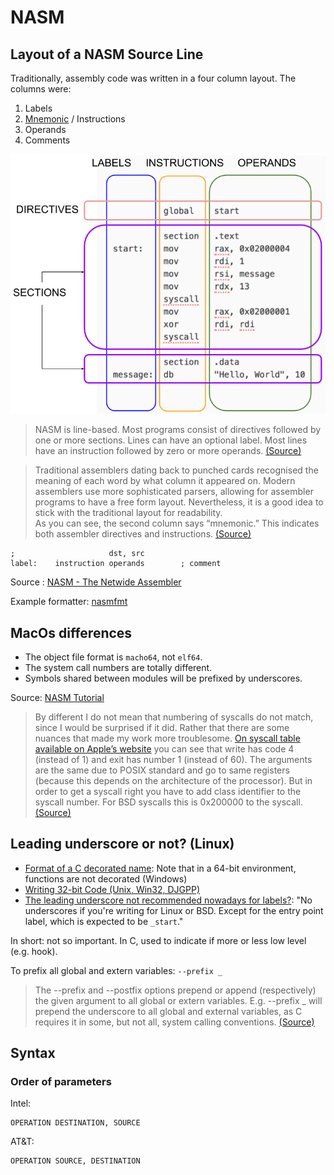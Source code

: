 # NASM

## Layout of a NASM Source Line

Traditionally, assembly code was written in a four column layout. The columns were:

1. Labels
2. [Mnemonic](https://datacadamia.com/lang/assembly/mnemonic) / Instructions
3. Operands
4. Comments

<p align="center">
  <img src="assets/nasmstructure.png" alt="NASM Structure" />
</p>

> NASM is line-based. Most programs consist of directives followed by one or more sections. Lines can have an optional label. Most lines have an instruction followed by zero or more operands.  [(Source)](https://cs.lmu.edu/~ray/notes/nasmtutorial/)

> Traditional assemblers dating back to punched cards recognised the meaning of each word by what column it appeared on. Modern assemblers use more sophisticated parsers, allowing for assembler programs to have a free form layout. Nevertheless, it is a good idea to stick with the traditional layout for readability.  
As you can see, the second column says “mnemonic.” This indicates both assembler directives and instructions.  [(Source)](https://stackoverflow.com/questions/55212617/indenting-for-nasm-directives-and-macros)

```
;                     dst, src
label:    instruction operands        ; comment
```

Source : [NASM - The Netwide Assembler](https://www.nasm.us/doc/nasmdoc3.html#section-3.1)

Example formatter: [nasmfmt](https://github.com/yamnikov-oleg/nasmfmt)

## MacOs differences

- The object file format is `macho64`, not `elf64`.
- The system call numbers are totally different.
- Symbols shared between modules will be prefixed by underscores.

Source: [NASM Tutorial](https://cs.lmu.edu/~ray/notes/nasmtutorial/)

> By different I do not mean that numbering of syscalls do not match, since I would be surprised if it did. Rather that there are some nuances that made my work more troublesome. [On syscall table available on Apple’s website](https://opensource.apple.com/source/xnu/xnu-2782.20.48/bsd/kern/syscalls.master) you can see that write has code 4 (instead of 1) and exit has number 1 (instead of 60). The arguments are the same due to POSIX standard and go to same registers (because this depends on the architecture of the processor). But in order to get a syscall right you have to add class identifier to the syscall number. For BSD syscalls this is 0x200000 to the syscall.  [(Source)](https://blacksheephacks.pl/simple-assembly-program-on-macos/)

## Leading underscore or not? (Linux)

- [Format of a C decorated name](https://docs.microsoft.com/en-us/cpp/build/reference/decorated-names?view=vs-2019#FormatC): Note that in a 64-bit environment, functions are not decorated (Windows)
- [Writing 32-bit Code (Unix, Win32, DJGPP)](https://www.csee.umbc.edu/~chang/cs313.f04/nasmdoc/html/nasmdoc8.html)
- [The leading underscore not recommended nowadays for labels?](https://stackoverflow.com/questions/41529300/the-leading-underscore-not-recommended-nowadays-for-labels): "No underscores if you're writing for Linux or BSD. Except for the entry point label, which is expected to be `_start`."

In short: not so important. In C, used to indicate if more or less low level (e.g. hook).

To prefix all global and extern variables: `--prefix _`
> The --prefix and --postfix options prepend or append (respectively) the given argument to all global or extern variables. E.g. --prefix _ will prepend the underscore to all global and external variables, as C requires it in some, but not all, system calling conventions.  [(Source)](https://www.nasm.us/xdoc/2.14rc0/html/nasmdoc2.html#section-2.1.27)

## Syntax

### Order of parameters

Intel:
```
OPERATION DESTINATION, SOURCE
```

AT&T:
```
OPERATION SOURCE, DESTINATION
```
